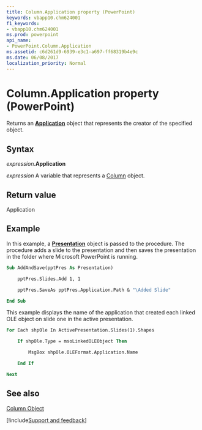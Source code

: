 ```yaml
---
title: Column.Application property (PowerPoint)
keywords: vbapp10.chm624001
f1_keywords:
- vbapp10.chm624001
ms.prod: powerpoint
api_name:
- PowerPoint.Column.Application
ms.assetid: c6d261d9-6939-e3c1-a697-ff68319b4e9c
ms.date: 06/08/2017
localization_priority: Normal
---
```



# Column.Application property (PowerPoint)

Returns an  **[Application](PowerPoint.Application.md)** object that represents the creator of the specified object.


## Syntax

_expression_.**Application**

_expression_ A variable that represents a [Column](PowerPoint.Column.md) object.


## Return value

Application


## Example

In this example, a  **[Presentation](PowerPoint.Presentation.md)** object is passed to the procedure. The procedure adds a slide to the presentation and then saves the presentation in the folder where Microsoft PowerPoint is running.


```vb
Sub AddAndSave(pptPres As Presentation)

    pptPres.Slides.Add 1, 1

    pptPres.SaveAs pptPres.Application.Path & "\Added Slide"

End Sub
```

This example displays the name of the application that created each linked OLE object on slide one in the active presentation.




```vb
For Each shpOle In ActivePresentation.Slides(1).Shapes

    If shpOle.Type = msoLinkedOLEObject Then

        MsgBox shpOle.OLEFormat.Application.Name

    End If

Next
```


## See also


[Column Object](PowerPoint.Column.md)

[!include[Support and feedback](~/includes/feedback-boilerplate.md)]